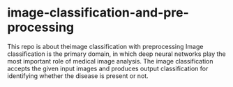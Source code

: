 # image-classification-and-pre-processing
This repo is about theimage classification with preprocessing 
Image classification is the primary domain, in which deep neural networks play the most important role of medical image analysis. The image classification accepts the given input images and produces output classification for identifying whether the disease is present or not.

